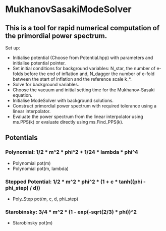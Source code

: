# MukhanovSasakiModeSolver

## This is a tool for rapid numerical computation of the primordial power spectrum.

Set up:

* Initialise potential (Choose from Potential.hpp) with parameters and initialise potential pointer. 
* Set initial conditions for background variables: N_star, the number of e-folds before the end of inflation and, N_dagger the number of e-fold between the start of inflation and the reference scale k_*.
* Solve for background variables.
* Choose the vacuum and initial setting time for the Mukhanov-Sasaki equation.
* Initialise ModeSolver with background solutions. 
* Construct primordial power spectrum with required tolerance using a linear interpolator.
* Evaluate the power spectrum from the linear interpolator using ms.PPS(k) or evaluate directly using ms.Find_PPS(k). 



## Potentials 

### Polynomial: 1/2 * m^2 * phi^2 + 1/24 * lambda * phi^4
* Polynomial pot(m)
* Polynomial pot(m, lambda) 

### Stepped Potential: 1/2 * m^2 * phi^2 * (1 + c * tanh((phi - phi_step) / d))
* Poly_Step pot(m, c, d, phi_step)

### Starobinsky: 3/4 * m^2 * (1 - exp(-sqrt(2/3) * phi))^2
* Starobinsky pot(m)
